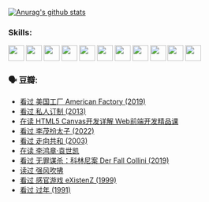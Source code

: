 
[![Anurag's github stats](https://github-readme-stats.vercel.app/api?username=w940853815)](https://github.com/anuraghazra/github-readme-stats)

### Skills:

<code><img height="32" src="https://cdn.jsdelivr.net/npm/simple-icons@v5/icons/python.svg"></code>
<code><img height="32" src="https://cdn.jsdelivr.net/npm/simple-icons@v5/icons/javascript.svg"></code>
<code><img height="32" src="https://cdn.jsdelivr.net/npm/simple-icons@v5/icons/django.svg"></code>
<code><img height="32" src="https://cdn.jsdelivr.net/npm/simple-icons@v5/icons/flask.svg"></code>
<code><img height="32" src="https://cdn.jsdelivr.net/npm/simple-icons@v5/icons/vuetify.svg"></code>
<code><img height="32" src="https://cdn.jsdelivr.net/npm/simple-icons@v5/icons/git.svg"></code>
<code><img height="32" src="https://cdn.jsdelivr.net/npm/simple-icons@v5/icons/docker.svg"></code>
<code><img height="32" src="https://cdn.jsdelivr.net/npm/simple-icons@v5/icons/postgresql.svg"></code>
<code><img height="32" src="https://cdn.jsdelivr.net/npm/simple-icons@v5/icons/elasticsearch.svg"></code>
<code><img height="32" src="https://cdn.jsdelivr.net/npm/simple-icons@v5/icons/macos.svg"></code>
<code><img height="32" src="https://cdn.jsdelivr.net/npm/simple-icons@v5/icons/linux.svg"></code>

### 🗣 豆瓣:

<!-- DOUBAN-ACTIVITIES:START -->
- [看过 美国工厂 American Factory‎ (2019)](https://www.douban.com/people/136069238/status/3755217209/?_i=44480986)
- [看过 私人订制‎ (2013)](https://www.douban.com/people/136069238/status/3754213881/?_i=44480986)
- [在读 HTML5 Canvas开发详解 Web前端开发精品课](https://www.douban.com/people/136069238/status/3753058718/?_i=44480986)
- [看过 李茂扮太子‎ (2022)](https://www.douban.com/people/136069238/status/3752867740/?_i=44480986)
- [看过 走向共和‎ (2003)](https://www.douban.com/people/136069238/status/3752592231/?_i=44480986)
- [在读 李鸿章·袁世凯](https://www.douban.com/people/136069238/status/3751912061/?_i=44480987)
- [看过 无罪谋杀：科林尼案 Der Fall Collini‎ (2019)](https://www.douban.com/people/136069238/status/3751300288/?_i=44480987)
- [读过 强风吹拂](https://www.douban.com/people/136069238/status/3749992005/?_i=44480987)
- [看过 感官游戏 eXistenZ‎ (1999)](https://www.douban.com/people/136069238/status/3748577364/?_i=44480987)
- [看过 过年‎ (1991)](https://www.douban.com/people/136069238/status/3747235967/?_i=44480987)
<!-- DOUBAN-ACTIVITIES:END -->
<!--
**w940853815/w940853815** is a ✨ _special_ ✨ repository because its `README.md` (this file) appears on your GitHub profile.

Here are some ideas to get you started:

- 🔭 I’m currently working on ...
- 🌱 I’m currently learning ...
- 👯 I’m looking to collaborate on ...
- 🤔 I’m looking for help with ...
- 💬 Ask me about ...
- 📫 How to reach me: ...
- 😄 Pronouns: ...
- ⚡ Fun fact: ...
-->
